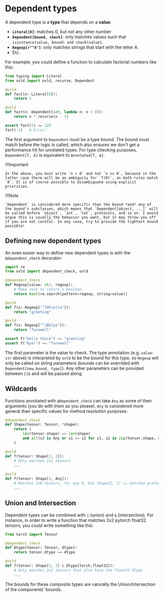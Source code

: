 
# Dependent types

A dependent type is a **type** that depends on a **value**:

* **`Literal[0]`**: matches 0, but not any other number
* **`Dependent[bound, check]`**: only matches values such that `isinstance(value, bound) and check(value)`.
* **`Regexp[r"^A"]`**: only matches strings that start with the letter A.
* Etc.

For example, you could define a function to calculate factorial numbers like this:

```python
from typing import Literal
from ovld import ovld, recurse, Dependent

@ovld
def fact(n: Literal[0]):
    return 1

@ovld
def fact(n: Dependent[int, lambda n: n > 0]):
    return n * recurse(n - 1)

assert fact(5) == 120
fact(-1)   # Error!
```

The first argument to `Dependent` must be a type bound. The bound must match before the logic is called, which also ensures we don't get a performance hit for unrelated types. For type checking purposes, `Dependent[T, A]` is equivalent to `Annotated[T, A]`.

!!!Important

    In the above, you must write `n > 0` and not `n >= 0`, because in the latter case there will be an ambiguity for `f(0)`, as both rules match `0`. It is of course possible to disambiguate using explicit priorities.

!!!Note

    `Dependent` is considered more specific than the bound *and* any of the bound's subclasses, which means that `Dependent[object, ...]` will be called before `object`, `int`, `Cat`, protocols, and so on. I would argue this is usually the behavior you want, but it may throw you off if you are not careful. In any case, try to provide the tightest bound possible!

## Defining new dependent types

An even easier way to define new dependent types is with the `@dependent_check` decorator:

```python
import re
from ovld import dependent_check, ovld

@dependent_check
def Regexp(value: str, regexp):
    # Make sure to return a boolean.
    return bool(re.search(pattern=regexp, string=value))

@ovld
def f(x: Regexp["^[Hh]ello"]):
    return "greeting"

@ovld
def f(x: Regexp["^[Bb]ye"]):
    return "farewell"

assert f("hello there") == "greeting"
assert f("Bye!") == "farewell"
```

The first parameter is the value to check. The type annotation (e.g. `value: str` above) is interpreted by `ovld` to be the bound for this type, so `Regexp` will only be called on string parameters (bounds can be overrided with `Dependent[new_bound, type]`). Any other parameters can be provided between `[]`s and will be passed along.

## Wildcards

Functions annotated with `@dependent_check` can take `Any` as some of their arguments (you do with them as you please). `Any` is considered more general than specific values for method resolution purposes:

```python
@dependent_check
def Shape(tensor: Tensor, *shape):
    return (
        len(tensor.shape) == len(shape)
        and all(s2 is Any or s1 == s2 for s1, s2 in zip(tensor.shape, shape))
    )

@ovld
def f(tensor: Shape[2, 2]):
    # Only matches 2x2 tensors
    ...

@ovld
def f(tensor: Shape[2, Any]):
    # Matches 2xN tensors, for any N, but Shape[2, 2] is matched preferentially
    ...
```

## Union and Intersection

Dependent types can be combined with `|` (union) and `&` (intersection). For instance, in order to write a function that matches 2x2 pytorch float32 tensors, you could write something like this:

```python
from torch import Tensor

@dependent_check
def Dtype(tensor: Tensor, dtype):
    return tensor.dtype == dtype

@ovld
def f(tensor: Shape[2, 2] & Dtype[torch.float32]):
    # Only matches 2x2 tensors that also have the float32 dtype
    ...
```

The bounds for these composite types are naturally the Union/Intersection of the components' bounds.

